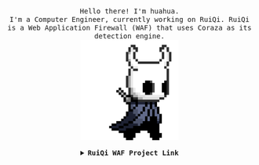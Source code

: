 <p align="center">
  <br>
  <samp>
    Hello there! I'm huahua.<br>
    I'm a Computer Engineer, currently working on RuiQi. RuiQi is a Web Application Firewall (WAF) that uses Coraza as its detection engine.<br>
  </samp>

  <img src="https://raw.githubusercontent.com/TanZng/TanZng/master/assets/hollor_knight3.gif" width="200" alt="Animated Knight"/>

</p>

<details align="center">
  <summary> <b> <samp> RuiQi WAF Project Link </samp></b></summary>
  <samp>
    <br> Project: <a href="https://github.com/HUAHUAI23/RuiQi">RuiQi WAF on GitHub</a>
    <br><br> </samp>
</details>

